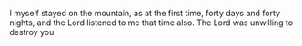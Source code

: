 I myself stayed on the mountain, as at the first time, forty days and forty nights, and the Lord listened to me that time also. The Lord was unwilling to destroy you.
